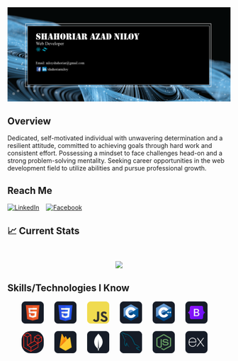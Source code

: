 

<a align="center" href="https://www.linkedin.com/in/shahoriarniloy/">
<img src="https://github.com/shahoriarniloy/shahoriarniloy/blob/main/icons/banner.webp" />
</a>


## Overview

Dedicated, self-motivated individual with unwavering determination and a resilient attitude, committed to achieving goals through hard work and consistent effort. Possessing a mindset to face challenges head-on and a strong problem-solving mentality. Seeking career opportunities in the web development field to utilize abilities and pursue professional growth.


## Reach Me

[![LinkedIn](https://img.icons8.com/color/48/000000/linkedin.png)](https://www.linkedin.com/in/shahoriarniloy/)
&nbsp;&nbsp;
[![Facebook](https://img.icons8.com/color/48/000000/facebook.png)](https://www.facebook.com/shahoriarniloy)

## :chart_with_upwards_trend: Current Stats

<br />
<p align="center">
  <img width="60%" src="https://github-readme-streak-stats.herokuapp.com?user=shahoriarniloy&theme=react&hide_border=true&background=0D1117&stroke=0D1117&fire=FF1CF7&sideLabels=00F0FF&currStreakNum=FF1CF7&ring=FF1CF7&currStreakLabel=FF1CF7&sideNums=00F0FF" />
</p>



## Skills/Technologies I Know
<p align="center">
  <img src="https://github.com/shahoriarniloy/shahoriarniloy/blob/main/icons/HTML.png" alt="HTML5" title="HTML5" width="50" height="50" style="margin-right: 20px; border-radius: 5px;" />
  <img src="https://github.com/shahoriarniloy/shahoriarniloy/blob/main/icons/css.png" alt="CSS3" title="CSS3" width="50" height="50" style="margin-right: 20px; border-radius: 5px;" />
  <img src="https://github.com/shahoriarniloy/shahoriarniloy/blob/main/icons/JavaScript.png" alt="JavaScript" title="JavaScript" width="50" height="50" style="margin-right: 20px; border-radius: 5px;" />
  <img src="https://github.com/shahoriarniloy/shahoriarniloy/blob/main/icons/c.png" alt="C" title="C" width="50" height="50" style="margin-right: 20px; border-radius: 5px;" />
  <img src="https://github.com/shahoriarniloy/shahoriarniloy/blob/main/icons/cpp.png" alt="C++" title="C++" width="50" height="50" style="margin-right: 20px; border-radius: 5px;" />
  <img src="https://github.com/shahoriarniloy/shahoriarniloy/blob/main/icons/Bootsrap.png" alt="Bootstrap" title="Bootstrap" width="50" height="50" style="margin-right: 20px; border-radius: 5px;" />
</p>

<p align="center">
   <img src="https://github.com/shahoriarniloy/shahoriarniloy/blob/main/icons/Laravel.png" alt="Laravel" title="Laravel" width="50" height="50" style="margin-right: 20px; border-radius: 20px;" />
  <img src="https://github.com/shahoriarniloy/shahoriarniloy/blob/main/icons/firebase.png" alt="Firebase" title="Firebase" width="50" height="50" style="margin-right: 20px; border-radius: 5px;" />
  <img src="https://github.com/shahoriarniloy/shahoriarniloy/blob/main/icons/mongo.png" alt="MongoDB" title="MongoDB" width="50" height="50" style="margin-right: 20px; border-radius: 5px;" />
  <img src="https://github.com/shahoriarniloy/shahoriarniloy/blob/main/icons/MySQL.png" alt="MySQL" title="MySQL" width="50" height="50" style="margin-right: 20px; border-radius: 5px;" />
  <img src="https://github.com/shahoriarniloy/shahoriarniloy/blob/main/icons/node.png" alt="Node" title="Node width="50" height="50" style="margin-right: 20px; border-radius: 5px;" />
  <img src="https://github.com/shahoriarniloy/shahoriarniloy/blob/main/icons/express.png" alt="Express" title="Express" width="50" height="50" style="margin-right: 20px; border-radius: 5px;" />
</p>

